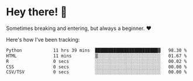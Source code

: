 # Hey there! 👋
Sometimes breaking and entering, but always a beginner. ❤️

Here's how I've been tracking:
<!--START_SECTION:waka-->

```txt
Python            11 hrs 39 mins  ████████████████████████▓   98.30 %
HTML              11 mins         ▒░░░░░░░░░░░░░░░░░░░░░░░░   01.67 %
R                 0 secs          ░░░░░░░░░░░░░░░░░░░░░░░░░   00.02 %
CSS               0 secs          ░░░░░░░░░░░░░░░░░░░░░░░░░   00.00 %
CSV/TSV           0 secs          ░░░░░░░░░░░░░░░░░░░░░░░░░   00.00 %
```

<!--END_SECTION:waka-->
